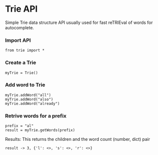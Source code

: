 # Trie API
Simple Trie data structure API usually used for fast reTRIEval of words for autocomplete.

### Import API
```
from trie import *
```

### Create a Trie
```
myTrie = Trie()
```

### Add word to Trie
```
myTrie.addWord("all")
myTrie.addWord("also")
myTrie.addWord("already")
```

### Retrive words for a prefix

```
prefix = "al"
result = myTrie.getWords(prefix)
```
Results:
This returns the children and the word count (number, dict) pair
```
result -> 3, {'l': <>, 's': <>, 'r': <>}
```
